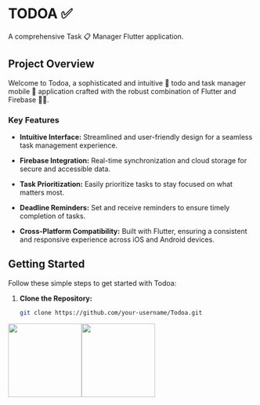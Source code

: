 # TODOA ✅

A comprehensive Task 📋 Manager Flutter application.

## Project Overview

Welcome to Todoa, a sophisticated and intuitive 🤩 todo and task manager mobile 📱 application crafted with the robust combination of Flutter and Firebase 💙💛.

### Key Features

- **Intuitive Interface:** Streamlined and user-friendly design for a seamless task management experience.

- **Firebase Integration:** Real-time synchronization and cloud storage for secure and accessible data.

- **Task Prioritization:** Easily prioritize tasks to stay focused on what matters most.

- **Deadline Reminders:** Set and receive reminders to ensure timely completion of tasks.

- **Cross-Platform Compatibility:** Built with Flutter, ensuring a consistent and responsive experience across iOS and Android devices.

## Getting Started

Follow these simple steps to get started with Todoa:

1. **Clone the Repository:**
   ```bash
   git clone https://github.com/your-username/Todoa.git

<img src="assets/images/Checklist-.png" height="150"><img src="assets/images/Todoa-App.jpg" height="150">
